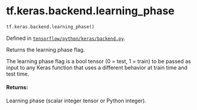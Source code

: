 <div itemscope itemtype="http://developers.google.com/ReferenceObject">
<meta itemprop="name" content="tf.keras.backend.learning_phase" />
<meta itemprop="path" content="Stable" />
</div>

# tf.keras.backend.learning_phase

``` python
tf.keras.backend.learning_phase()
```



Defined in [`tensorflow/python/keras/backend.py`](/code/stable/tensorflow/python/keras/backend.py).

Returns the learning phase flag.

The learning phase flag is a bool tensor (0 = test, 1 = train)
to be passed as input to any Keras function
that uses a different behavior at train time and test time.

#### Returns:

Learning phase (scalar integer tensor or Python integer).